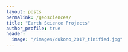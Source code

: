```yaml
---
layout: posts
permalink: /geosciences/
title: "Earth Science Projects"
author_profile: true
header:
  image: "/images/dukono_2017_tinified.jpg"
---
```

